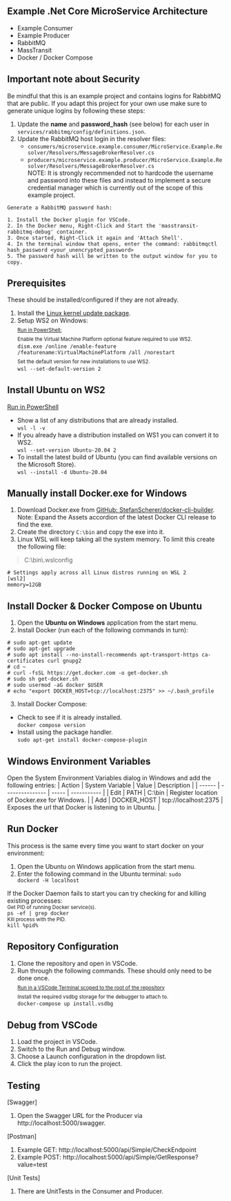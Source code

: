 ## Example .Net Core MicroService Architecture
- Example Consumer
- Example Producer
- RabbitMQ
- MassTransit
- Docker / Docker Compose

## Important note about Security
Be mindful that this is an example project and contains logins for RabbitMQ that are public. If you adapt this project for your own use make sure to generate unique logins by following these steps:
1. Update the **name** and **password_hash** (see below) for each user in `services/rabbitmq/config/definitions.json`.
1. Update the RabbitMQ host login in the resolver files:
   - `consumers/microservice.example.consumer/MicroService.Example.Resolver/Resolvers/MessageBrokerResolver.cs`
   - `producers/microservice.example.producer/MicroService.Example.Resolver/Resolvers/MessageBrokerResolver.cs`  
   NOTE: It is strongly recommended not to hardcode the username and password into these files and instead to implement a secure credential manager which is currently out of the scope of this example project.
```
Generate a RabbitMQ password hash:

1. Install the Docker plugin for VSCode.
2. In the Docker menu, Right-Click and Start the 'masstransit-rabbitmq-debug' container.
3. Once started, Right-Click it again and 'Attach Shell'.
4. In the terminal window that opens, enter the command: rabbitmqctl hash_password <your_unencrypted_password>
5. The password hash will be written to the output window for you to copy.
```
## Prerequisites
These should be installed/configured if they are not already.
1.	Install the [Linux kernel update package](https://wslstorestorage.blob.core.windows.net/wslblob/wsl_update_x64.msi).
2.	Setup WS2 on Windows:  
    <sub><ins>Run in PowerShell:</ins></sub>  
    <sub>Enable the Virtual Machine Platform optional feature required to use WS2.</sub>  
    <code>dism.exe /online /enable-feature /featurename:VirtualMachinePlatform /all /norestart</code>  
    <sub>Set the default version for new installations to use WS2.</sub>  
    <code>wsl --set-default-version 2</code>  

## Install Ubuntu on WS2
<ins>Run in PowerShell</ins>
- Show a list of any distributions that are already installed.  
<code>wsl -l -v</code>
- If you already have a distribution installed on WS1 you can convert it to WS2.  
<code>wsl --set-version Ubuntu-20.04 2</code>
- To install the latest build of Ubuntu (you can find available versions on the Microsoft Store).  
<code>wsl --install -d Ubuntu-20.04</code>

## Manually install Docker.exe for Windows
1. Download Docker.exe from [GitHub: StefanScherer/docker-cli-builder](https://github.com/StefanScherer/docker-cli-builder/releases).  
   Note: Expand the Assets accordion of the latest Docker CLI release to find the exe.
1. Create the directory `C:\bin` and copy the exe into it.
1. Linux WSL will keep taking all the system memory. To limit this create the following file:

> C:\bin\\.wslconfig
```
# Settings apply across all Linux distros running on WSL 2
[wsl2]
memory=12GB
```
## Install Docker & Docker Compose on Ubuntu
1. Open the **Ubuntu on Windows** application from the start menu.
2. Install Docker (run each of the following commands in turn):
```
# sudo apt-get update
# sudo apt-get upgrade
# sudo apt install --no-install-recommends apt-transport-https ca-certificates curl gnupg2
# cd ~
# curl -fsSL https://get.docker.com -o get-docker.sh
# sudo sh get-docker.sh
# sudo usermod -aG docker $USER
# echo "export DOCKER_HOST=tcp://localhost:2375" >> ~/.bash_profile
```
3. Install Docker Compose:
- Check to see if it is already installed.  
<code>docker compose version</code>
- Install using the package handler.  
<code>sudo apt-get install docker-compose-plugin</code>

## Windows Environment Variables
Open the System Environment Variables dialog in Windows and add the following entries:
| Action | System Variable | Value | Description |
| ------ | --------------- | ----- | ----------- |
| Edit | PATH | C:\bin | Register location of Docker.exe for Windows. |
| Add | DOCKER_HOST | tcp://localhost:2375 | Exposes the url that Docker is listening to in Ubuntu. |

## Run Docker
This process is the same every time you want to start docker on your environment:
1. Open the Ubuntu on Windows application from the start menu.
1. Enter the following command in the Ubuntu terminal:
<code>sudo dockerd -H localhost</code>

If the Docker Daemon fails to start you can try checking for and killing existing processes:  
<sub>Get PID of running Docker service(s).</sub>  
<code>ps -ef | grep docker</code>  
<sub>Kill process with the PID.</sub>  
<code>kill %pid%</code>

## Repository Configuration
1. Clone the repository and open in VSCode.
1. Run through the following commands. These should only need to be done once.  
<sub><ins>Run in a VSCode Terminal scoped to the root of the repository</ins></sub>  
<sub>Install the required vsdbg storage for the debugger to attach to.</sub>  
<code>docker-compose up install.vsdbg</code>

## Debug from VSCode
1. Load the project in VSCode.
1. Switch to the Run and Debug window.
1. Choose a Launch configuration in the dropdown list.
1. Click the play icon to run the project.

## Testing
[Swagger]
1. Open the Swagger URL for the Producer via http://localhost:5000/swagger.

[Postman]
1. Example GET: http://localhost:5000/api/Simple/CheckEndpoint
1. Example POST: http://localhost:5000/api/Simple/GetResponse?value=test

[Unit Tests]
1. There are UnitTests in the Consumer and Producer.
